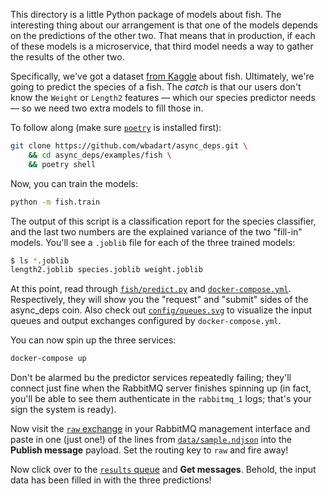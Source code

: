 This directory is a little Python package of models about fish. The interesting
thing about our arrangement is that one of the models depends on the
predictions of the other two. That means that in production, if each of these
models is a microservice, that third model needs a way to gather the results of
the other two.

Specifically, we've got a dataset [from Kaggle][dataset] about fish.
Ultimately, we're going to predict the species of a fish. The _catch_ is that
our users don't know the `Weight` or `Length2` features &mdash; which our
species predictor needs &mdash; so we need two extra models to fill those in.

[dataset]: https://www.kaggle.com/aungpyaeap/fish-market

To follow along (make sure [`poetry`][poetry] is installed first):

[poetry]: https://python-poetry.org

```sh
git clone https://github.com/wbadart/async_deps.git \
    && cd async_deps/examples/fish \
    && poetry shell
```

Now, you can train the models:

```sh
python -m fish.train
```

The output of this script is a classification report for the species
classifier, and the last two numbers are the explained variance of the two
"fill-in" models. You'll see a `.joblib` file for each of the three trained
models:

```sh
$ ls *.joblib
length2.joblib species.joblib weight.joblib
```

At this point, read through [`fish/predict.py`](./fish/predict.py) and
[`docker-compose.yml`](./docker-compose.yml). Respectively, they will show you
the "request" and "submit" sides of the async_deps coin. Also check out
[`config/queues.svg`](./config/queues.svg) to visualize the input queues and
output exchanges configured by `docker-compose.yml`.

You can now spin up the three services:

```sh
docker-compose up
```

Don't be alarmed bu the predictor services repeatedly failing; they'll connect
just fine when the RabbitMQ server finishes spinning up (in fact, you'll be
able to see them authenticate in the `rabbitmq_1` logs; that's your sign the
system is ready).

Now visit the [`raw` exchange][raw] in your RabbitMQ management interface and
paste in one (just one!) of the lines from
[`data/sample.ndjson`](./data/sample.ndjson) into the **Publish message**
payload. Set the routing key to `raw` and fire away!

[raw]: http://localhost:15672/#/exchanges/%2F/raw

Now click over to the [`results` queue][results] and **Get messages**. Behold,
the input data has been filled in with the three predictions!

[results]: http://localhost:15672/#/queues/%2F/results
